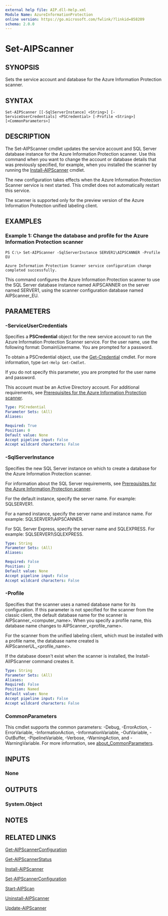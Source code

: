 ```yaml
---
external help file: AIP.dll-Help.xml
Module Name: AzureInformationProtection
online version: https://go.microsoft.com/fwlink/?linkid=858209
schema: 2.0.0
---
```


# Set-AIPScanner

## SYNOPSIS
Sets the service account and database for the Azure Information Protection scanner.

## SYNTAX

```
Set-AIPScanner [[-SqlServerInstance] <String>] [-ServiceUserCredentials] <PSCredential> [-Profile <String>] [<CommonParameters>]
```

## DESCRIPTION
The Set-AIPScanner cmdlet updates the service account and SQL Server database instance for the Azure Information Protection scanner. Use this command when you want to change the account or database details that was previously specified, for example, when you installed the scanner by running the [Install-AIPScanner](./Install-AIPScanner.md) cmdlet.

The new configuration takes effects when the Azure Information Protection Scanner service is next started. This cmdlet does not automatically restart this service.

The scanner is supported only for the preview version of the Azure Information Protection unified labeling client.

## EXAMPLES

### Example 1: Change the database and profile for the Azure Information Protection scanner
```
PS C:\> Set-AIPScanner -SqlServerInstance SERVER1\AIPSCANNER -Profile EU

Azure Information Protection Scanner service configuration change completed successfully.
```

This command configures the Azure Information Protection scanner to use the SQL Server database instance named AIPSCANNER on the server named SERVER1, using the scanner configuration database named AIPScanner_EU.


## PARAMETERS

### -ServiceUserCredentials
Specifies a **PSCredential** object for the new service account to run the Azure Information Protection Scanner service. For the user name, use the following format: Domain\Username. You are prompted for a password.

To obtain a PSCredential object, use the [Get-Credential](https://docs.microsoft.com/en-us/powershell/module/microsoft.powershell.security/get-credential) cmdlet. For more information, type `Get-Help Get-Cmdlet`.

If you do not specify this parameter, you are prompted for the user name and password.

This account must be an Active Directory account. For additional requirements, see [Prerequisites for the Azure Information Protection scanner](https://docs.microsoft.com/en-us/azure/information-protection/deploy-aip-scanner#prerequisites-for-the-azure-information-protection-scanner). 

```yaml
Type: PSCredential
Parameter Sets: (All)
Aliases:

Required: True
Position: 0
Default value: None
Accept pipeline input: False
Accept wildcard characters: False
```

### -SqlServerInstance
Specifies the new SQL Server instance on which to create a database for the Azure Information Protection scanner.

For information about the SQL Server requirements, see [Prerequisites for the Azure Information Protection scanner](https://docs.microsoft.com/en-us/azure/information-protection/deploy-aip-scanner#prerequisites-for-the-azure-information-protection-scanner).

For the default instance, specify the server name. For example: SQLSERVER1.

For a named instance, specify the server name and instance name. For example: SQLSERVER1\AIPSCANNER.

For SQL Server Express, specify the server name and SQLEXPRESS. For example: SQLSERVER1\SQLEXPRESS.

```yaml
Type: String
Parameter Sets: (All)
Aliases:

Required: False
Position: 2
Default value: None
Accept pipeline input: False
Accept wildcard characters: False
```

### -Profile 
Specifies that the scanner uses a named database name for its configuration. If this parameter is not specified for the scanner from the classic client, the default database name for the scanner is AIPScanner_\<computer_name>. When you specify a profile name, this database name changes to AIPScanner_\<profile_name>.

For the scanner from the unified labeling client, which must be installed with a profile name, the database name created is AIPScannerUL_\<profile_name>.

If the database doesn't exist when the scanner is installed, the Install-AIIPScanner command creates it. 

```yaml 
Type: String 
Parameter Sets: (All) 
Aliases: 
Required: False 
Position: Named 
Default value: None 
Accept pipeline input: False 
Accept wildcard characters: False
```


### CommonParameters
This cmdlet supports the common parameters: -Debug, -ErrorAction, -ErrorVariable, -InformationAction, -InformationVariable, -OutVariable, -OutBuffer, -PipelineVariable, -Verbose, -WarningAction, and -WarningVariable. For more information, see [about_CommonParameters](https://go.microsoft.com/fwlink/?LinkID=113216).

## INPUTS

### None

## OUTPUTS

### System.Object

## NOTES

## RELATED LINKS

[Get-AIPScannerConfiguration](./Get-AIPScannerConfiguration.md)

[Get-AIPScannerStatus](./Get-AIPScannerStatus.md)

[Install-AIPScanner](./Install-AIPScanner.md)

[Set-AIPScannerConfiguration](./Set-AIPScannerConfiguration.md)

[Start-AIPScan](./Start-AIPScan.md)

[Uninstall-AIPScanner](./Uninstall-AIPScanner.md)

[Update-AIPScanner](./Update-AIPScanner.md)

